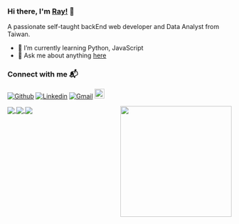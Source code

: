 ### Hi there, I'm [Ray!](https://q8977452.github.io) 👋

<!--
**q8977452/q8977452** is a ✨ _special_ ✨ repository because its `README.md` (this file) appears on your GitHub profile.

Here are some ideas to get you started:

- 🔭 I’m currently working on ...
- 🌱 I’m currently learning ...
- 👯 I’m looking to collaborate on ...
- 🤔 I’m looking for help with ...
- 💬 Ask me about ...
- 📫 How to reach me: ...
- 😄 Pronouns: ...
- ⚡ Fun fact: ...
-->


A passionate self-taught backEnd web developer and Data Analyst from Taiwan.

- 🌱 I’m currently learning Python, JavaScript
- 💬 Ask me about anything [here](https://github.com/q8977452/q8977452/issues)

### Connect with me 📬
[![Github](https://img.shields.io/badge/-Github-000?style=flat&logo=Github&logoColor=white)](https://github.com/q8977452)
[![Linkedin](https://img.shields.io/badge/-LinkedIn-blue?style=flat&logo=Linkedin&logoColor=white)](https://www.linkedin.com/in/ray-sin/)
[![Gmail](https://img.shields.io/badge/-Gmail-c14438?style=flat&logo=Gmail&logoColor=white)](mailto:ray0101.sin@gmail.com)
[<img src="https://img.shields.io/github/followers/q8977452?label=follow&style=social" height="22" title="Follow me" />](https://github.com/q8977452)

<!--
**Languages and Tools:**  
<code><img height="20" src="https://raw.githubusercontent.com/github/explore/80688e429a7d4ef2fca1e82350fe8e3517d3494d/topics/r/r.png"></code>
<code><img height="20" src="https://raw.githubusercontent.com/github/explore/80688e429a7d4ef2fca1e82350fe8e3517d3494d/topics/python/python.png"></code>
<code><img height="20" src="https://raw.githubusercontent.com/github/explore/80688e429a7d4ef2fca1e82350fe8e3517d3494d/topics/javascript/javascript.png"></code>
<code><img height="20" src="https://raw.githubusercontent.com/github/explore/80688e429a7d4ef2fca1e82350fe8e3517d3494d/topics/postgresql/postgresql.png"></code>
<code><img height="20" src="https://raw.githubusercontent.com/github/explore/80688e429a7d4ef2fca1e82350fe8e3517d3494d/topics/flask/flask.png"></code>
<code><img height="20" src="https://raw.githubusercontent.com/github/explore/80688e429a7d4ef2fca1e82350fe8e3517d3494d/topics/django/django.png"></code>
<code><img height="20" src="https://raw.githubusercontent.com/github/explore/80688e429a7d4ef2fca1e82350fe8e3517d3494d/topics/vue/vue.png"></code>
<code><img height="20" src="https://raw.githubusercontent.com/github/explore/80688e429a7d4ef2fca1e82350fe8e3517d3494d/topics/redis/redis.png"></code>
<code><img height="20" src="https://raw.githubusercontent.com/github/explore/80688e429a7d4ef2fca1e82350fe8e3517d3494d/topics/nodejs/nodejs.png"></code>
-->

<img align= "right" width= "250" src= "https://pa1.narvii.com/6580/8098c6e9207376889eeb0532d9f5a0723c4d73f5_hq.gif"/>
<div>
  
  <a href="https://github.com/anuraghazra/github-readme-stats">
    <img align="center" src="https://github-readme-stats.anuraghazra1.vercel.app/api/top-langs/?username=q8977452&show_icons=true&langs_count=30&hide=jupyter%20notebook,css,scss,html&layout=compact&theme=dark" />
  </a>
  
  <a href="https://github.com/anuraghazra/github-readme-stats">
    <img align="center" src="https://github-readme-stats.vercel.app/api/wakatime?username=raysin&theme=dark" />
  </a>
  
  <a href="https://github.com/anuraghazra/github-readme-stats">
    <img align="center" src="https://github-readme-stats.anuraghazra1.vercel.app/api?username=q8977452&show_icons=true&include_all_commits=true&theme=dark" />
  </a>
  
</div>

<!--
<a href="https://github.com/anuraghazra/github-readme-stats">
  <img align="center" src="https://github-readme-stats.vercel.app/api/wakatime?username=q8977452" />
</a>
-->
